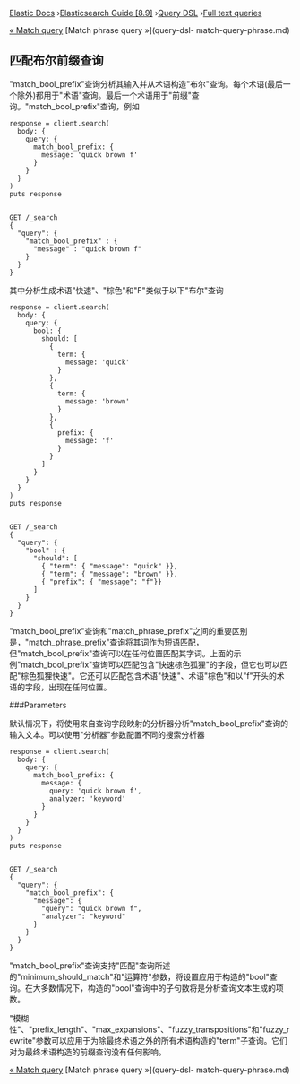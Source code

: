 

[Elastic Docs](/guide/) ›[Elasticsearch Guide [8.9]](index.md) ›[Query
DSL](query-dsl.md) ›[Full text queries](full-text-queries.md)

[« Match query](query-dsl-match-query.md) [Match phrase query »](query-dsl-
match-query-phrase.md)

## 匹配布尔前缀查询

"match_bool_prefix"查询分析其输入并从术语构造"布尔"查询。每个术语(最后一个除外)都用于"术语"查询。最后一个术语用于"前缀"查询。"match_bool_prefix"查询，例如

    
    
    response = client.search(
      body: {
        query: {
          match_bool_prefix: {
            message: 'quick brown f'
          }
        }
      }
    )
    puts response
    
    
    GET /_search
    {
      "query": {
        "match_bool_prefix" : {
          "message" : "quick brown f"
        }
      }
    }

其中分析生成术语"快速"、"棕色"和"F"类似于以下"布尔"查询

    
    
    response = client.search(
      body: {
        query: {
          bool: {
            should: [
              {
                term: {
                  message: 'quick'
                }
              },
              {
                term: {
                  message: 'brown'
                }
              },
              {
                prefix: {
                  message: 'f'
                }
              }
            ]
          }
        }
      }
    )
    puts response
    
    
    GET /_search
    {
      "query": {
        "bool" : {
          "should": [
            { "term": { "message": "quick" }},
            { "term": { "message": "brown" }},
            { "prefix": { "message": "f"}}
          ]
        }
      }
    }

"match_bool_prefix"查询和"match_phrase_prefix"之间的重要区别是，"match_phrase_prefix"查询将其词作为短语匹配，但"match_bool_prefix"查询可以在任何位置匹配其字词。上面的示例"match_bool_prefix"查询可以匹配包含"快速棕色狐狸"的字段，但它也可以匹配"棕色狐狸快速"。它还可以匹配包含术语"快速"、术语"棕色"和以"f"开头的术语的字段，出现在任何位置。

###Parameters

默认情况下，将使用来自查询字段映射的分析器分析"match_bool_prefix"查询的输入文本。可以使用"分析器"参数配置不同的搜索分析器

    
    
    response = client.search(
      body: {
        query: {
          match_bool_prefix: {
            message: {
              query: 'quick brown f',
              analyzer: 'keyword'
            }
          }
        }
      }
    )
    puts response
    
    
    GET /_search
    {
      "query": {
        "match_bool_prefix": {
          "message": {
            "query": "quick brown f",
            "analyzer": "keyword"
          }
        }
      }
    }

"match_bool_prefix"查询支持"匹配"查询所述的"minimum_should_match"和"运算符"参数，将设置应用于构造的"bool"查询。在大多数情况下，构造的"bool"查询中的子句数将是分析查询文本生成的项数。

"模糊性"、"prefix_length"、"max_expansions"、"fuzzy_transpositions"和"fuzzy_rewrite"参数可以应用于为除最终术语之外的所有术语构造的"term"子查询。它们对为最终术语构造的前缀查询没有任何影响。

[« Match query](query-dsl-match-query.md) [Match phrase query »](query-dsl-
match-query-phrase.md)
